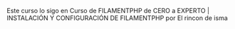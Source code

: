 Este curso lo sigo en Curso de FILAMENTPHP de CERO a EXPERTO | INSTALACIÓN Y CONFIGURACIÓN DE FILAMENTPHP por El rincon de isma
